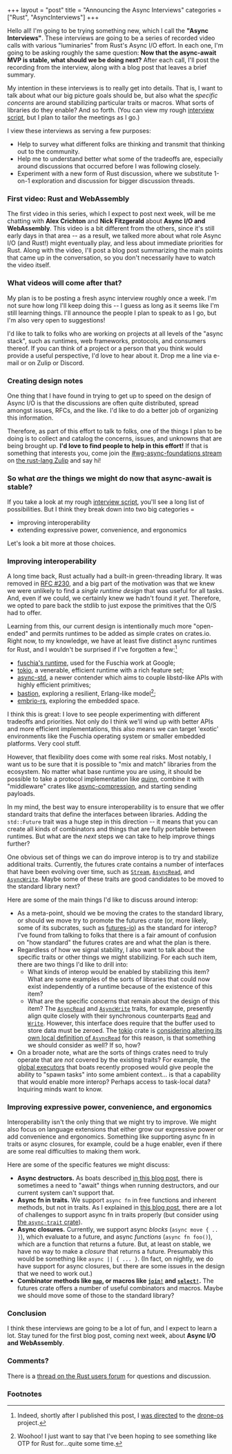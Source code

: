 +++
layout = "post"
title = "Announcing the Async Interviews"
categories = ["Rust", "AsyncInterviews"]
+++

Hello all! I'm going to be trying something new, which I call the
**"Async Interviews"**. These interviews are going to be a series of
recorded video calls with various "luminaries" from Rust's Async I/O
effort. In each one, I'm going to be asking roughly the same question:
**Now that the async-await MVP is stable, what should we be doing
next?** After each call, I'll post the recording from the interview,
along with a blog post that leaves a brief summary.

My intention in these interviews is to really get into details. That
is, I want to talk about what our big picture goals should be, but
also what the *specific concerns* are around stabilizing particular
traits or macros. What sorts of libraries do they enable? And so
forth. (You can view my rough [interview script], but I plan to tailor
the meetings as I go.)

[interview script]: https://gist.github.com/nikomatsakis/ae2ede32c4c7d49cbda088a1539724d9

I view these interviews as serving a few purposes:

* Help to survey what different folks are thinking and transmit that
  thinking out to the community.
* Help me to understand better what some of the tradeoffs are,
  especially around discussions that occurred before I was following
  closely.
* Experiment with a new form of Rust discussion, where we substitute
  1-on-1 exploration and discussion for bigger discussion threads.

### First video: Rust and WebAssembly

The first video in this series, which I expect to post next week, will
be me chatting with **Alex Crichton** and **Nick Fitzgerald** about
**Async I/O and WebAssembly**. This video is a bit different from the
others, since it's still early days in that area -- as a result, we
talked more about what role Async I/O (and Rust!) might eventually
play, and less about immediate priorities for Rust. Along with the
video, I'll post a blog post summarizing the main points that came up
in the conversation, so you don't necessarily have to watch the video
itself.

### What videos will come after that?

My plan is to be posting a fresh async interview roughly once a week.
I'm not sure how long I'll keep doing this -- I guess as long as it
seems like I'm still learning things. I'll announce the people I plan
to speak to as I go, but I'm also very open to suggestions!

I'd like to talk to folks who are working on projects at all levels of
the "async stack", such as runtimes, web frameworks, protocols, and
consumers thereof. If you can think of a project or a person that you
think would provide a useful perspective, I'd love to hear about
it. Drop me a line via e-mail or on Zulip or Discord.

### Creating design notes

One thing that I have found in trying to get up to speed on the design
of Async I/O is that the discussions are often quite distributed,
spread amongst issues, RFCs, and the like. I'd like to do a better job
of organizing this information.

Therefore, as part of this effort to talk to folks, one of the things
I plan to be doing is to collect and catalog the concerns, issues, and
unknowns that are being brought up. **I'd love to find people to help
in this effort!** If that is something that interests you, come join
the [#wg-async-foundations stream] on [the rust-lang Zulip] and say
hi!

[#wg-async-foundations stream]: https://rust-lang.zulipchat.com/#narrow/stream/187312-wg-async-foundations
[the rust-lang Zulip]: https://rust-lang.zulipchat.com

### So what *are* the things we might do now that async-await is stable?

If you take a look at my rough [interview script], you'll see a long
list of possibilities. But I think they break down into two big
categories =

* improving interoperability
* extending expressive power, convenience, and ergonomics

Let's look a bit more at those choices.

### Improving interoperability

A long time back, Rust actually had a built-in green-threading
library.  It was removed in [RFC #230], and a big part of the
motivation was that we knew we were unlikely to find a *single runtime
design* that was useful for all tasks. And, even if we could, we
certainly knew we hadn't found it *yet*. Therefore, we opted to pare
back the stdlib to just expose the primitives that the O/S had to
offer.

[RFC #230]: https://gist.github.com/nikomatsakis/ef21d903717ef20b8bbf4ae5c1c03ba0

Learning from this, our current design is intentionally much more
"open-ended" and permits runtimes to be added as simple crates on
crates.io. Right now, to my knowledge, we have at least five distinct
async runtimes for Rust, and I wouldn't be surprised if I've forgotten
a few:[^drone-os]

[^drone-os]: Indeed, shortly after I published this post, I [was directed](https://twitter.com/redtwitdown/status/1198001288648069120) to the [drone-os](https://www.drone-os.com/) project.

* [fuschia's runtime], used for the Fuschia work at Google;
* [tokio], a venerable, efficient runtime with a rich feature set;
* [async-std], a newer contender which aims to couple libstd-like APIs
  with highly efficient primitives;
* [bastion], exploring a resilient, Erlang-like model[^woohoo];
* [embrio-rs], exploring the embedded space.

[^woohoo]: Woohoo! I just want to say that I've been hoping to see something like OTP for Rust for...quite some time.

[fuschia's runtime]: https://fuchsia.googlesource.com/
[tokio]: https://tokio.rs/
[async-std]: https://async.rs/
[bastion]: https://bastion.rs/
[actix]: https://actix.rs/
[embrio-rs]: https://github.com/Nemo157/embrio-rs

I think this is great: I love to see people experimenting with
different tradeoffs and priorities. Not only do I think we'll wind up
with better APIs and more efficient implementations, this also means
we can target 'exotic' environments like the Fuschia operating system
or smaller embedded platforms. Very cool stuff.

However, that flexibility does come with some real risks. Most
notably, I want us to be sure that it is possible to "mix and match"
libraries from the ecosystem. No matter what base runtime you are
using, it should be possible to take a protocol implementation like
[quinn], combine it with "middleware" crates like [async-compression],
and starting sending payloads.

[async-compression]: https://github.com/Nemo157/async-compression
[quinn]: https://github.com/djc/quinn

In my mind, the best way to ensure interoperability is to ensure that
we offer standard traits that define the interfaces between
libraries. Adding the `std::Future` trait was a huge step in this
direction -- it means that you can create all kinds of combinators and
things that are fully portable between runtimes. But what are the
*next* steps we can take to help improve things further?

One obvious set of things we can do improve interop is to try and
stabilize additional traits. Currently, the futures crate contains a
number of interfaces that have been evolving over time, such as
[`Stream`], [`AsyncRead`], and [`AsyncWrite`]. Maybe some of these
traits are good candidates to be moved to the standard library next?

Here are some of the main things I'd like to discuss around interop:

* As a meta-point, should we be moving the crates to the standard
  library, or should we move try to promote the futures crate (or,
  more likely, some of its subcrates, such as
  [futures-io](https://docs.rs/futures-io/0.3.1/futures_io/)) as the
  standard for interop? I've found from talking to folks that there is
  a fair amount of confusion on "how standard" the futures crates are
  and what the plan is there.
* Regardless of how we signal stability, I also want to talk about the
  specific traits or other things we might stabilizing. For each such item,
  there are two things I'd like to drill into:
    * What kinds of interop would be enabled by stabilizing this
      item? What are some examples of the sorts of libraries that
      could now exist independently of a runtime because of the
      existence of this item?
    * What are the specific concerns that remain about the design of
      this item? The [`AsyncRead`] and [`AsyncWrite`] traits, for
      example, presently align quite closely with their synchronous
      counterparts [`Read`] and [`Write`]. However, this interface
      does require that the buffer used to store data must be
      zeroed. The [tokio] crate is [considering altering its own local
      definition of `AsyncRead`][tokio#1744] for this reason, is that
      something we should consider as well? If so, how?
* On a broader note, what are the sorts of things crates need to truly
  operate that are *not* covered by the existing traits? For example,
  the [global executors] that boats recently proposed would give
  people the ability to "spawn tasks" into some ambient context... is
  that a capability that would enable more interop? Perhaps access to
  task-local data? Inquiring minds want to know.

[tokio]: https://tokio.rs/
[tokio#1744]: https://github.com/tokio-rs/tokio/pull/1744
[futures]: https://github.com/rust-lang-nursery/futures-rs/
[`AsyncRead`]: https://docs.rs/futures/0.3.1/futures/io/trait.AsyncRead.html
[`AsyncWrite`]: https://docs.rs/futures/0.3.1/futures/io/trait.AsyncWrite.html
[`Read`]: https://doc.rust-lang.org/std/io/trait.Read.html
[`Write`]: https://doc.rust-lang.org/std/io/trait.Write.html
[`Stream`]: https://docs.rs/futures/0.3.1/futures/stream/trait.Stream.html
[global executors]: https://boats.gitlab.io/blog/post/global-executors/

### Improving expressive power, convenience, and ergonomics

Interoperability isn't the only thing that we might try to improve.
We might also focus on language extensions that either grow our
expressive power or add convenience and ergonomics. Something like
supporting async fn in traits or async closures, for example, could be
a huge enabler, even if there are some real difficulties to making
them work.

Here are some of the specific features we might discuss:

* **Async destructors.** As boats described [in this blog post][adr],
  there is sometimes a need to "await" things when running
  destructors, and our current system can't support that.
* **Async fn in traits.** We support `async fn` in free functions and
  inherent methods, but not in traits. As I explained in [this blog
  post][atr], there are a lot of challenges to support async fn in
  traits properly (but consider using [the `async-trait` crate]).
* **Async closures.** Currently, we support async *blocks* (`async
  move { .. }`), which evaluate to a future, and async *functions*
  (`async fn foo()`), which are a function that returns a future. But,
  at least on stable, we have no way to make a *closure* that returns
  a future. Presumably this would be something like `async || {
  ... }`. (In fact, on nightly, we do have support for async
  closures, but there are some issues in the design that we need to
  work out.)
* **Combinator methods like [`map`], or macros like [`join!`] and
  [`select!`].** The futures crate offers a number of useful combinators
  and macros. Maybe we should move some of those to the standard
  library?

[adr]: https://boats.gitlab.io/blog/post/poll-drop/
[atr]: http://smallcultfollowing.com/babysteps/blog/2019/10/26/async-fn-in-traits-are-hard/
[the `async-trait` crate]: https://crates.io/crates/async-trait
[`map`]: https://docs.rs/futures/0.3.1/futures/future/trait.FutureExt.html#method.map
[`join!`]: https://docs.rs/futures/0.3.1/futures/macro.join.html
[`select!`]: https://docs.rs/futures/0.3.1/futures/macro.select.html

### Conclusion

I think these interviews are going to be a lot of fun, and I expect to
learn a lot. Stay tuned for the first blog post, coming next week,
about **Async I/O and WebAssembly**.

### Comments?

There is a [thread on the Rust users forum][thread] for questions and
discussion.

[thread]: https://users.rust-lang.org/t/async-interviews/35167

### Footnotes
